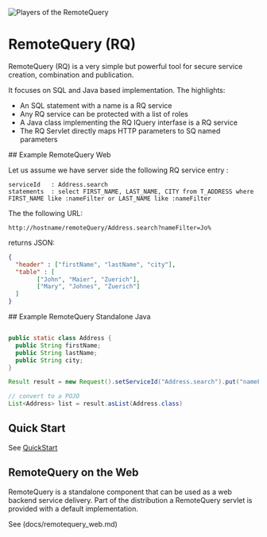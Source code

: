 
![Players of the RemoteQuery](https://docs.google.com/drawings/d/e/2PACX-1vQsPlanMiS2yX50Qxo3qR4Eb2di8tXoW3387qDHBcaJtvpu18WlyTY-k9Gfcvk8bCVCEhC9akweRta2/pub?w=378&amp;h=94)



# RemoteQuery (RQ)


RemoteQuery (RQ) is a very simple but powerful tool for secure service creation, combination and publication. 

It focuses on SQL and Java based implementation. The highlights:

+ An SQL statement with a name is a RQ service
+ Any RQ service can be protected with a list of roles
+ A Java class implementing the RQ IQuery interfase is a RQ service
+ The RQ Servlet directly maps HTTP parameters to SQ named parameters

## Example RemoteQuery Web

Let us assume we have server side the following RQ service entry : 

```
serviceId   : Address.search
statements  : select FIRST_NAME, LAST_NAME, CITY from T_ADDRESS where FIRST_NAME like :nameFilter or LAST_NAME like :nameFilter
```

The the following URL:

```
http://hostname/remoteQuery/Address.search?nameFilter=Jo%
```
 
returns JSON:

```json
{
  "header" : ["firstName", "lastName", "city"],
  "table" : [
        ["John", "Maier", "Zuerich"],
        ["Mary", "Johnes", "Zuerich"]
  ]
}
```

## Example RemoteQuery Standalone Java


```java

public static class Address {
  public String firstName;
  public String lastName;
  public String city;
}

Result result = new Request().setServiceId("Address.search").put("nameFilter", "Jo%").addRole("APP_USER").run();

// convert to a POJO
List<Address> list = result.asList(Address.class)

```


## Quick Start

See [QuickStart](docs/quickstart.md)

## RemoteQuery on the Web

RemoteQuery is a standalone component that can be used as a web backend service delivery. Part of the distribution a RemoteQuery servlet is provided with a default implementation.

See (docs/remotequery_web.md)

